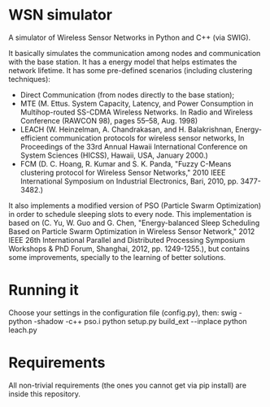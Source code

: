 # WSN simulator
A simulator of Wireless Sensor Networks in Python and C++ (via SWIG).

It basically simulates the communication among nodes and communication with the base station. It has a energy model that helps estimates the network lifetime. It has some pre-defined scenarios (including clustering techniques):
- Direct Communication (from nodes directly to the base station);
- MTE (M. Ettus. System Capacity, Latency, and Power Consumption in Multihop-routed SS-CDMA Wireless Networks. In Radio and Wireless Conference (RAWCON 98), pages 55–58, Aug. 1998)
- LEACH (W. Heinzelman, A. Chandrakasan, and H. Balakrishnan, Energy-efficient communication protocols for wireless sensor networks, In Proceedings of the 33rd Annual Hawaii International Conference on System Sciences (HICSS), Hawaii, USA, January 2000.)
- FCM (D. C. Hoang, R. Kumar and S. K. Panda, "Fuzzy C-Means clustering protocol for Wireless Sensor Networks," 2010 IEEE International Symposium on Industrial Electronics, Bari, 2010, pp. 3477-3482.)

It also implements a modified version of PSO (Particle Swarm Optimization) in order to schedule sleeping slots to every node. This implementation is based on (C. Yu, W. Guo and G. Chen, "Energy-balanced Sleep Scheduling Based on Particle Swarm Optimization in Wireless Sensor Network," 2012 IEEE 26th International Parallel and Distributed Processing Symposium Workshops & PhD Forum, Shanghai, 2012, pp. 1249-1255.), but contains some improvements, specially to the learning of better solutions.

# Running it
Choose your settings in the configuration file (config.py), then:
swig -python -shadow -c++ pso.i
python setup.py build_ext --inplace
python leach.py

# Requirements
All non-trivial requirements (the ones you cannot get via pip install) are inside this repository.
